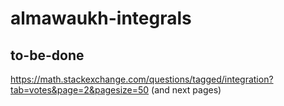# almawaukh-integrals

## to-be-done
https://math.stackexchange.com/questions/tagged/integration?tab=votes&page=2&pagesize=50 (and next pages)